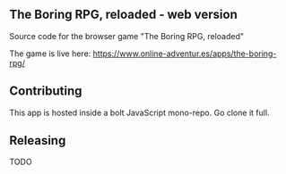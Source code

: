 ## The Boring RPG, reloaded - web version

Source code for the browser game "The Boring RPG, reloaded"

The game is live here: https://www.online-adventur.es/apps/the-boring-rpg/

## Contributing
This app is hosted inside a bolt JavaScript mono-repo. Go clone it full.

## Releasing
TODO
